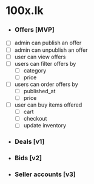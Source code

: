 # 100x.lk

- ### Offers [MVP]
- [ ] admin can publish an offer
- [ ] admin can unpublish an offer
- [ ] user can view offers
- [ ] users can filter offers by
    - [ ] category
    - [ ] price
- [ ] users can order offers by
    - [ ] published_at
    - [ ] price
- [ ] user can buy items offered
    - [ ] cart
    - [ ] checkout
    - [ ] update inventory
    
- ### Deals [v1]
- ### Bids [v2]
- ### Seller accounts [v3]
